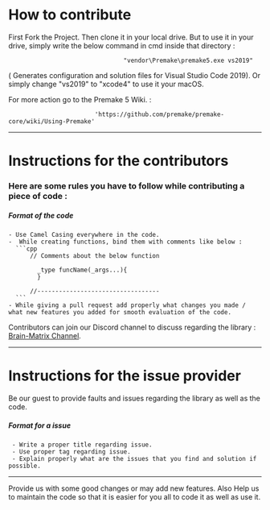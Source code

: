 # How to contribute
First Fork the Project.
Then clone it in your local drive.
But to use it in your drive, simply write the below command in cmd inside that directory :

                                    "vendor\Premake\premake5.exe vs2019" 

( Generates configuration and solution files for Visual Studio Code 2019).
Or simply change "vs2019" to "xcode4" to use it your macOS. 

For more action go to the Premake 5 Wiki. :
                        
                            'https://github.com/premake/premake-core/wiki/Using-Premake'

***

# Instructions for the contributors
### Here are some rules you have to follow while contributing a piece of code :
##### Format of the code

    - Use Camel Casing everywhere in the code.
    -  While creating functions, bind them with comments like below :
      ```cpp
          // Comments about the below function
          
            _type funcName(_args...){
            }
            
          //----------------------------------
      ```
    - While giving a pull request add properly what changes you made / what new features you added for smooth evaluation of the code.
 
 Contributors can join our Discord channel to discuss regarding the library : [Brain-Matrix Channel](https://discord.gg/fm2vJe8 "Discord Channel").
    
***
 
# Instructions for the issue provider

 Be our guest to provide faults and issues regarding the library as well as the code.
 
 ##### Format for a issue
 
     - Write a proper title regarding issue.
     - Use proper tag regarding issue.
     - Explain properly what are the issues that you find and solution if possible.
 
***
 
Provide us with some good changes or may add new features. Also Help us to maintain the code so that it is easier for you all to code it as well as use it.
